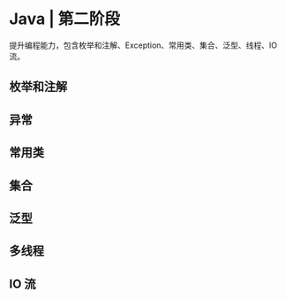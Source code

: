 # Java | 第二阶段

提升编程能力，包含枚举和注解、Exception、常用类、集合、泛型、线程、IO 流。

## 枚举和注解

## 异常

## 常用类

## 集合

## 泛型

## 多线程

## IO 流
